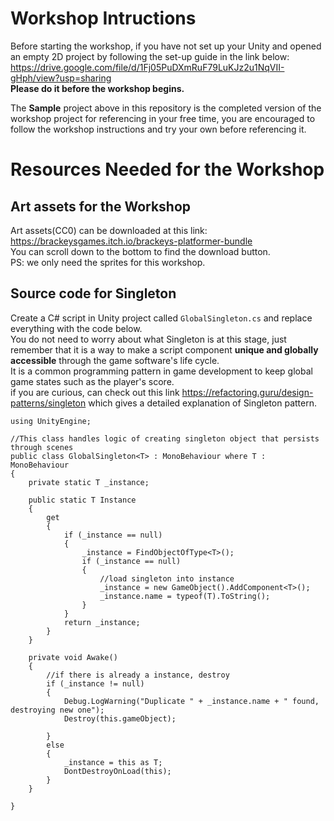 # Workshop Intructions  
Before starting the workshop, if you have not set up your Unity and opened an empty 2D project by following the set-up guide in the link below:  
https://drive.google.com/file/d/1Fj05PuDXmRuF79LuKJz2u1NqVII-gHph/view?usp=sharing  
**Please do it before the workshop begins.**  

The <b>Sample</b> project above in this repository is the completed version of the workshop project for referencing in your free time, you are encouraged to follow the workshop instructions and try your own before referencing it.  

# Resources Needed for the Workshop  
## Art assets for the Workshop  
Art assets(CC0) can be downloaded at this link:  https://brackeysgames.itch.io/brackeys-platformer-bundle  
You can scroll down to the bottom to find the download button.  
PS: we only need the sprites for this workshop.  

## Source code for Singleton  
Create a C# script in Unity project called ```GlobalSingleton.cs``` and replace everything with the code below.  
You do not need to worry about what Singleton is at this stage, just remember that it is a way to make a script component **unique and globally accessible** through the game software's life cycle.  
It is a common programming pattern in game development to keep global game states such as the player's score.  
if you are curious, can check out this link https://refactoring.guru/design-patterns/singleton which gives a detailed explanation of Singleton pattern.  

```
using UnityEngine;

//This class handles logic of creating singleton object that persists through scenes
public class GlobalSingleton<T> : MonoBehaviour where T : MonoBehaviour
{
    private static T _instance;

    public static T Instance
    {
        get
        {
            if (_instance == null)
            {
                _instance = FindObjectOfType<T>();
                if (_instance == null)
                {
                    //load singleton into instance
                    _instance = new GameObject().AddComponent<T>();
                    _instance.name = typeof(T).ToString();
                }
            }
            return _instance;
        }
    }

    private void Awake()
    {
        //if there is already a instance, destroy
        if (_instance != null)
        {
            Debug.LogWarning("Duplicate " + _instance.name + " found, destroying new one");
            Destroy(this.gameObject);

        }
        else
        {
            _instance = this as T;
            DontDestroyOnLoad(this);
        }
    }

}
``` 
